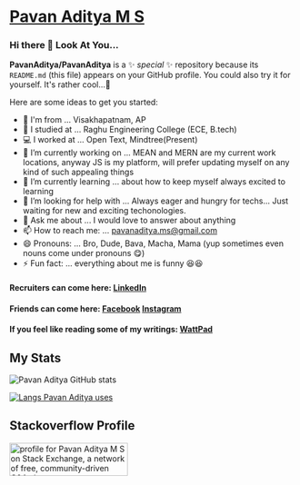 # [Pavan Aditya M S](https://pavanaditya.com "Know Pavan Aditya More!!!")


### Hi there 👋 Look At You...
**PavanAditya/PavanAditya** is a ✨ _special_ ✨ repository because its `README.md` (this file) appears on your GitHub profile. You could also try it for yourself. It's rather cool...🥰

Here are some ideas to get you started:

- 🌊 I'm from ... Visakhapatnam, AP
- 🏫 I studied at ... Raghu Engineering College (ECE, B.tech)
- 💻 I worked at ... Open Text, Mindtree(Present)
- 🔭 I’m currently working on ... MEAN and MERN are my current work locations, anyway JS is my platform, will prefer updating myself on any kind of such appealing things
- 🌱 I’m currently learning ... about how to keep myself always excited to learning
- 🤔 I’m looking for help with ... Always eager and hungry for techs... Just waiting for new and exciting techonologies. 
- 💬 Ask me about ... I would love to answer about anything
- 📫 How to reach me: ... [pavanaditya.ms@gmail.com](mailto:pavanaditya.ms@gmail.com "an electronic contact 😁")
- 😄 Pronouns: ... Bro, Dude, Bava, Macha, Mama (yup sometimes even nouns come under pronouns 😋)
- ⚡ Fun fact: ... everything about me is funny 😆😆

#### Recruiters can come here: [LinkedIn](https://www.linkedin.com/in/pavan-aditya-m-s-964033120/ "Pavan Aditya's LinkedIn")
#### Friends can come here: [Facebook](https://www.facebook.com/pavanaditya.ms "Pavan Aditya's Facebook") [Instagram](https://www.instagram.com/pavan_aditya/ "Pavan Aditya's Instagram")
#### If you feel like reading some of my writings: [WattPad](https://www.wattpad.com/user/PAVAN_ADITYA_MS "Pavan Aditya's WattPad")

## My Stats

![Pavan Aditya GitHub stats](https://github-readme-stats.vercel.app/api?username=pavanaditya&count_private=true&theme=onedark "Pavan Aditya's GitHub stats")

[![Langs Pavan Aditya uses](https://github-readme-stats.vercel.app/api/top-langs/?username=pavanaditya&&langs_count=10&&layout=compact&theme=onedark)](https://github.com/pavanaditya?tab=repositories "Pavan Aditya dirtied his hands on these langs")

## Stackoverflow Profile

<a href="https://stackexchange.com/users/13857480"><img src="https://stackexchange.com/users/flair/13857480.png" width="208" height="58" alt="profile for Pavan Aditya M S on Stack Exchange, a network of free, community-driven Q&amp;A sites" title="profile for Pavan Aditya M S on Stack Exchange, a network of free, community-driven Q&amp;A sites"></a>
